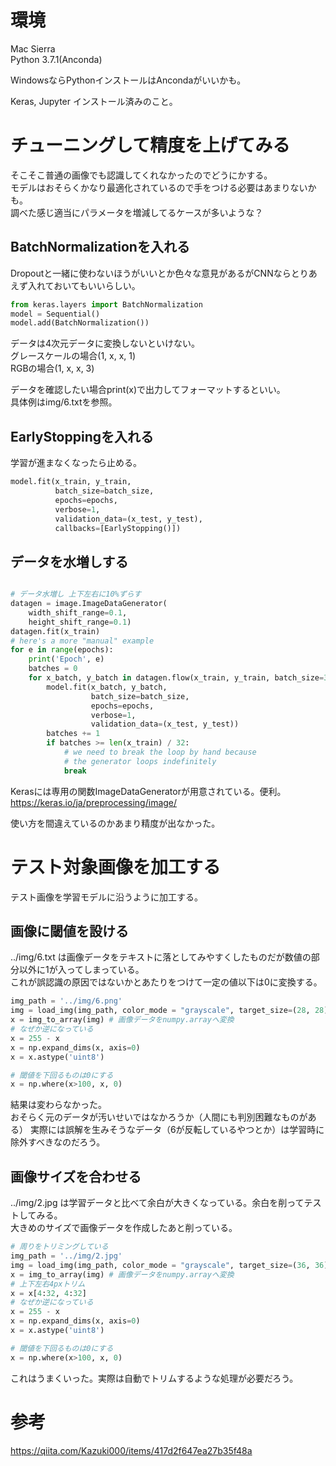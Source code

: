 # 環境
Mac Sierra  
Python 3.7.1(Anconda)  

WindowsならPythonインストールはAncondaがいいかも。  

Keras, Jupyter インストール済みのこと。 

# チューニングして精度を上げてみる

そこそこ普通の画像でも認識してくれなかったのでどうにかする。  
モデルはおそらくかなり最適化されているので手をつける必要はあまりないかも。  
調べた感じ適当にパラメータを増減してるケースが多いような？  

## BatchNormalizationを入れる

Dropoutと一緒に使わないほうがいいとか色々な意見があるがCNNならとりあえず入れておいてもいいらしい。  

``` python
from keras.layers import BatchNormalization
model = Sequential()
model.add(BatchNormalization())
```

データは4次元データに変換しないといけない。  
グレースケールの場合(1, x, x, 1)  
RGBの場合(1, x, x, 3)  

データを確認したい場合print(x)で出力してフォーマットするといい。  
具体例はimg/6.txtを参照。  

## EarlyStoppingを入れる

学習が進まなくなったら止める。  

``` python
model.fit(x_train, y_train,
          batch_size=batch_size,
          epochs=epochs,
          verbose=1,
          validation_data=(x_test, y_test),
          callbacks=[EarlyStopping()])
```

## データを水増しする

``` python

# データ水増し 上下左右に10%ずらす
datagen = image.ImageDataGenerator(
    width_shift_range=0.1,
    height_shift_range=0.1)
datagen.fit(x_train)
# here's a more "manual" example
for e in range(epochs):
    print('Epoch', e)
    batches = 0
    for x_batch, y_batch in datagen.flow(x_train, y_train, batch_size=32):
        model.fit(x_batch, y_batch,
                  batch_size=batch_size,
                  epochs=epochs,
                  verbose=1,
                  validation_data=(x_test, y_test))
        batches += 1
        if batches >= len(x_train) / 32:
            # we need to break the loop by hand because
            # the generator loops indefinitely
            break
```

Kerasには専用の関数ImageDataGeneratorが用意されている。便利。  
https://keras.io/ja/preprocessing/image/

使い方を間違えているのかあまり精度が出なかった。  

# テスト対象画像を加工する

テスト画像を学習モデルに沿うように加工する。  

## 画像に閾値を設ける

../img/6.txt は画像データをテキストに落としてみやすくしたものだが数値の部分以外に1が入ってしまっている。  
これが誤認識の原因ではないかとあたりをつけて一定の値以下は0に変換する。  

``` python
img_path = '../img/6.png'
img = load_img(img_path, color_mode = "grayscale", target_size=(28, 28)) #入力画像のサイズ
x = img_to_array(img) # 画像データをnumpy.arrayへ変換
# なぜか逆になっている
x = 255 - x
x = np.expand_dims(x, axis=0)
x = x.astype('uint8')

# 閾値を下回るものは0にする
x = np.where(x>100, x, 0)
```

結果は変わらなかった。  
おそらく元のデータが汚いせいではなかろうか（人間にも判別困難なものがある）
実際には誤解を生みそうなデータ（6が反転しているやつとか）は学習時に除外すべきなのだろう。

## 画像サイズを合わせる

../img/2.jpg は学習データと比べて余白が大きくなっている。余白を削ってテストしてみる。  
大きめのサイズで画像データを作成したあと削っている。  

``` python
# 周りをトリミングしている
img_path = '../img/2.jpg'
img = load_img(img_path, color_mode = "grayscale", target_size=(36, 36)) #入力画像のサイズ
x = img_to_array(img) # 画像データをnumpy.arrayへ変換
# 上下左右4pxトリム
x = x[4:32, 4:32]
# なぜか逆になっている
x = 255 - x
x = np.expand_dims(x, axis=0)
x = x.astype('uint8')

# 閾値を下回るものは0にする
x = np.where(x>100, x, 0)
```

これはうまくいった。実際は自動でトリムするような処理が必要だろう。

# 参考

https://qiita.com/Kazuki000/items/417d2f647ea27b35f48a

